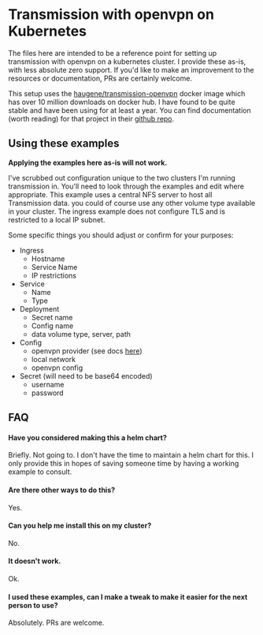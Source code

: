 # Transmission with openvpn on Kubernetes

The files here are intended to be a reference point for setting up transmission with openvpn
 on a kubernetes cluster. I provide these as-is, with less absolute zero support. If you'd like 
 to make an improvement to the resources or documentation, PRs are certainly welcome. 
 
This setup uses the [haugene/transmission-openvpn](https://github.com/haugene/docker-transmission-openvpn) docker 
image which has over 10 million downloads on docker hub. I have found to be quite stable and have been using for 
at least a year. You can find documentation (worth reading) for that project in their 
[github repo](https://github.com/haugene/docker-transmission-openvpn). 

## Using these examples

**Applying the examples here as-is will not work.**

I've scrubbed out configuration unique to the two clusters I'm running transmission in. You'll need to look through 
the examples and edit where appropriate. This example uses a central NFS server to host all Transmission data. 
you could of course use any other volume type available in your cluster. The ingress example does not configure TLS
 and is restricted to a local IP subnet. 

Some specific things you should adjust or confirm for your purposes:

* Ingress
  * Hostname
  * Service Name 
  * IP restrictions 
* Service
  * Name
  * Type
* Deployment
  * Secret name
  * Config name
  * data volume type, server, path
* Config
  * openvpn provider (see docs [here](https://github.com/haugene/docker-transmission-openvpn))
  * local network 
  * openvpn config
* Secret (will need to be base64 encoded)
  * username
  * password
  
  


## FAQ


#### Have you considered making this a helm chart?

Briefly. Not going to. I don't have the time to maintain a helm chart for this. I only provide this in hopes 
of saving someone time by having a working example to consult. 

#### Are there other ways to do this? 

Yes. 

#### Can you help me install this on my cluster? 

No. 

#### It doesn't work. 

Ok. 

#### I used these examples, can I make a tweak to make it easier for the next person to use? 

Absolutely. PRs are welcome. 